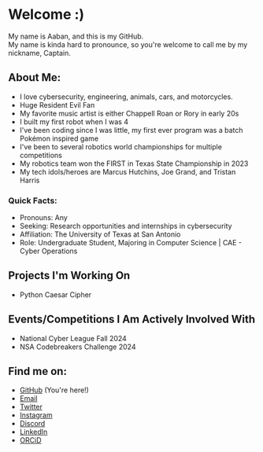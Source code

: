 # Welcome :)
<p>My name is Aaban, and this is my GitHub.<br />
My name is kinda hard to pronounce, so you're welcome to call me by my nickname, Captain.</p>

## About Me:
- I love cybersecurity, engineering, animals, cars, and motorcycles.
- Huge Resident Evil Fan
- My favorite music artist is either Chappell Roan or Rory in early 20s
- I built my first robot when I was 4
- I've been coding since I was little, my first ever program was a batch Pokémon inspired game
- I've been to several robotics world championships for multiple competitions
- My robotics team won the FIRST in Texas State Championship in 2023
- My tech idols/heroes are Marcus Hutchins, Joe Grand, and Tristan Harris
### Quick Facts:
- Pronouns: Any
- Seeking: Research opportunities and internships in cybersecurity
- Affiliation: The University of Texas at San Antonio  
- Role: Undergraduate Student, Majoring in Computer Science | CAE - Cyber Operations  

## Projects I'm Working On
- Python Caesar Cipher

## Events/Competitions I Am Actively Involved With
- National Cyber League Fall 2024
- NSA Codebreakers Challenge 2024

## Find me on:
- [GitHub](https://github.com/zepphen "zepphen") (You're here!)
- [Email](mailto:zepphen@proton.me)
- [Twitter](https://twitter.com/zepphen)
- [Instagram](https://instagram.com/zepphenyrr)
- [Discord](https://discordapp.com/users/388759933128278016)
- [LinkedIn](https://www.linkedin.com/in/aaban-moiz)
- [ORCiD](https://orcid.org/0009-0008-5267-2374)


<!--
**complecks/complecks** is a ✨ _special_ ✨ repository because its `README.md` (this file) appears on your GitHub profile.

Here are some ideas to get you started:

- 🔭 I’m currently working on ...
- 🌱 I’m currently learning ...
- 👯 I’m looking to collaborate on ...
- 🤔 I’m looking for help with ...
- 💬 Ask me about ...
- 📫 How to reach me: ...
- 😄 Pronouns: ...
- ⚡ Fun fact: ...
-->
